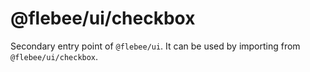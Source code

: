 # @flebee/ui/checkbox

Secondary entry point of `@flebee/ui`. It can be used by importing from `@flebee/ui/checkbox`.
